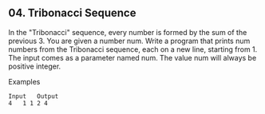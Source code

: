 ## 04. Tribonacci Sequence

In the "Tribonacci" sequence, every number is formed by the sum of the previous 3.
You are given a number num. Write a program that prints num numbers from the Tribonacci sequence, each on a new line, starting from 1. The input comes as a parameter named num. The value num will always be positive integer.

Examples
```
Input	Output		
4	1 1 2 4		
```
